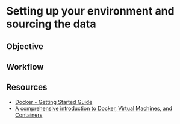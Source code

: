 # Setting up your environment and sourcing the data

## Objective


## Workflow


## Resources

- [Docker - Getting Started Guide](https://docs.docker.com/get-started/)
- [A comprehensive introduction to Docker, Virtual Machines, and Containers](https://www.freecodecamp.org/news/comprehensive-introductory-guide-to-docker-vms-and-containers-4e42a13ee103/)
